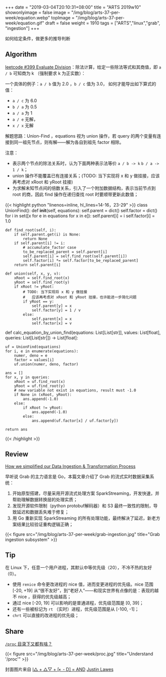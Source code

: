 +++
date = "2019-03-04T20:10:31+08:00"
title = "ARTS 2019w10"
showonlyimage = false
image = "/img/blog/arts-37-per-week/equation.webp"
topImage = "/img/blog/arts-37-per-week/equation.gif"
draft = false
weight = 1910
tags = ["ARTS","linux","grab", "ingestion"]
+++

如何给定条件，做更多的推导判断
<!--more-->

## Algorithm

[leetcode #399 Evaluate Division](https://leetcode.com/problems/evaluate-division/)：除法计算，给定一些除法等式和其商值，即 `a / b` 可知商为 k （强制要求 k 为正实数）：

一个具体的例子：`a / b` 值为 2.0 ，`b / c` 值为 3.0， 如何才能导出如下算式的值：

- `a / c` 为 6.0
- `b / a` 为 0.5
- `a / a` 为 1
- `a / e` 无解，
- `x / x` 无解

解题思路：Union-Find ，equations 视为 union 操作，若 query 的两个变量有连接到同一祖先节点，则有解——解为各自到祖先 factor 相除。

注意：

- 表示两个节点的除法关系时，认为下面两种表示法等价 `a / b -> k` `b / a -> 1 / k`；
- union 操作不能覆盖已有连接关系；(TODO: 当下实现将 x 和 y 做挂接，应该再考虑对 xRoot 和 yRoot 挂接)
- 为求解未知节点间的倍数关系，引入了一个附加数据结构，表示当前节点到 root 的商，因此 find 操作在递归查找 root 时要顺带更新此数值；

{{< highlight python "linenos=inline, hl_lines=14-16，23-29" >}}
class UnionFind():
    def __init__(self, equations):
        self.parent = dict()
        self.factor = dict()
        for i in set([x for e in equations for x in e]):
            self.parent[i] = i
            self.factor[i] = 1.0

    def find_root(self, i):
        if self.parent.get(i) is None:
            return None
        if self.parent[i] != i:
            # accumulate_factor case
            to_be_replaced_parent = self.parent[i]
            self.parent[i] = self.find_root(self.parent[i])
            self.factor[i] *= self.factor[to_be_replaced_parent]
        return self.parent[i]

    def union(self, x, y, v):
        xRoot = self.find_root(x)
        yRoot = self.find_root(y)
        if xRoot != yRoot:
            # TODO: 当下实现将 x 和 y 做挂接
            #   应该再考虑对 xRoot 和 yRoot 挂接，也许能进一步简化问题
            if yRoot == y:
                self.parent[y] = x
                self.factor[y] = 1 / v
            else:
                self.parent[x] = x
                self.factor[x] = v

def calc_equation_by_union_find(equations: List[List[str]],
                                values: List[float],
                                queries: List[List[str]]) -> List[float]:

    uf = UnionFind(equations)
    for i, e in enumerate(equations):
        numer, deno = e
        factor = values[i]
        uf.union(numer, deno, factor)

    ans = []
    for x, y in queries:
        xRoot = uf.find_root(x)
        yRoot = uf.find_root(y)
        # new variable not exist in equations, result must -1.0
        if None in (xRoot, yRoot):
            ans.append(-1.0)
        else:
            if xRoot != yRoot:
                ans.append(-1.0)
            else:
                ans.append(uf.factor[x] / uf.factor[y])

    return ans
{{< /highlight >}}

## Review

[How we simplified our Data Ingestion & Transformation Process](https://engineering.grab.com/data-ingestion-transformation-product-insights)

早听说 Grab 的主力语言是 Go，本篇文章介绍了 Grab 的流式实时数据采集系统：

1. 开始原型搭建，尽量采用开源流式处理方案 SparkStreaming，开发快速，并帮助理解数据转换层的处理实质；
2. 发现开源软件限制（python protobuf解码器）和 S3 最终一致性的限制，导致延迟和数据丢失难于修复；
3. 用 Go 重新实现 SparkStreaming 的所有处理功能，最终解决了延迟，新老方案结果比较验证重构逻辑正确；

{{< figure src="/img/blog/arts-37-per-week/grab-ingestion.jpg" title="Grab ingestion subsystem" >}}


## Tip

在 Linux 下，任意一个用户进程，其默认中等优先级（20），不冷不热的友好（0）。

- 使用 `renice` 命令更改进程的 nice 值，进而变更进程的优先级。nice 范围 [-20, +19] 从“很不友好”，到“老好人”——和现实世界有点像的是：表现的越不 nice ，获得的优先级越高；
- 通过 nice [-20, 19] 可以影响的是普通进程，优先级范围是 [0, 39]；
- 还有一些被标记为 `rt` （实时）进程，优先级范围是从 [-100, -1]；
- `chrt` 可以直接的改进程的优先级；

## Share

[`/proc` 目录下又都有啥？](https://www.thegeekdiary.com/understanding-the-proc-file-system/)

{{< figure src="/img/blog/arts-37-per-week/proc.jpg" title="Understand '/proc'" >}}

封面图片来自 [I△ + △▽ + [◐ - D] = AND](https://dribbble.com/shots/1686039-I-D-AND) <a href="https://dribbble.com/justinlawes"><i class="fa fa-dribbble" aria-hidden="true"></i> Justin Lawes</a>